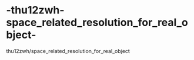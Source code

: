 # -thu12zwh-space_related_resolution_for_real_object-
 thu12zwh/space_related_resolution_for_real_object 
